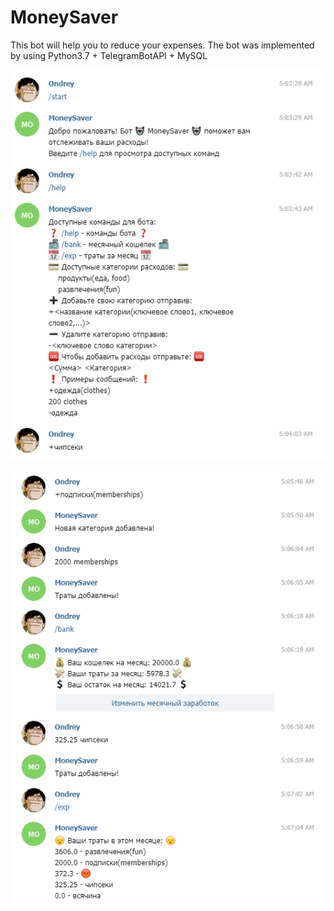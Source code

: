 # MoneySaver

This bot will help you to reduce your expenses. The bot was implemented by using Python3.7 + TelegramBotAPI + MySQL

![alt text](https://github.com/AndreyKaBelka/MoneySaver/blob/master/Скриншот1.PNG)   

![alt text](https://github.com/AndreyKaBelka/MoneySaver/blob/master/Скриншот2.PNG)

